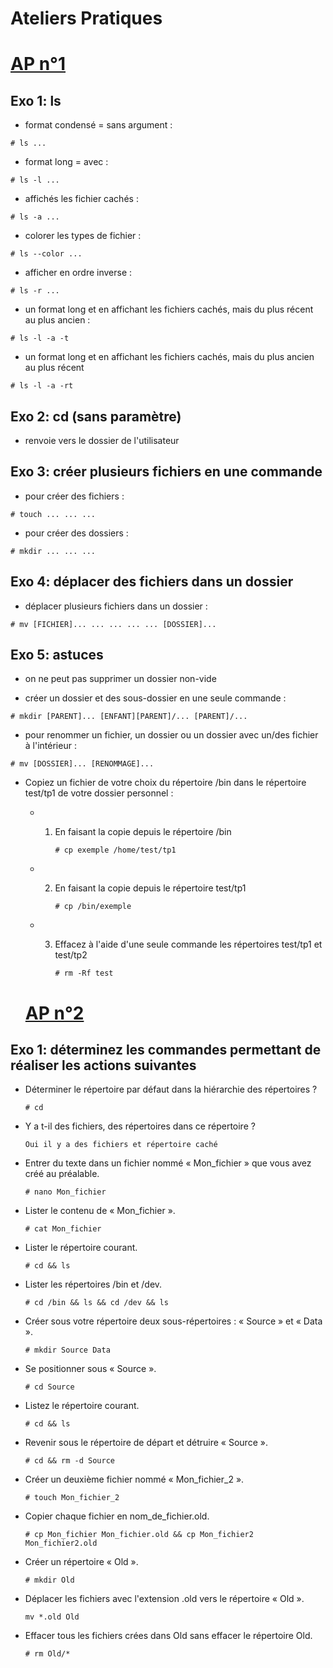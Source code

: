 # Ateliers Pratiques

<h1><ins>AP n°1</ins></h1>

<h2>Exo 1: ls</h2>

- format condensé = sans argument :

```# ls ...```

- format long = avec :

```# ls -l ...```

- affichés les fichier cachés :

```# ls -a ...```

- colorer les types de fichier :

```# ls --color ...```

- afficher en ordre inverse :

```# ls -r ...```

- un format long et en affichant les fichiers cachés, mais du plus récent au
plus ancien :

```# ls -l -a -t```

- un format long et en affichant les fichiers cachés, mais du plus ancien au
plus récent

```# ls -l -a -rt```

<h2>Exo 2: cd (sans paramètre)</h2>

- renvoie vers le dossier de l'utilisateur

<h2>Exo 3: créer plusieurs fichiers en une commande</h2>

- pour créer des fichiers :

```# touch ... ... ...```

- pour créer des dossiers :

```# mkdir ... ... ...```

<h2>Exo 4: déplacer des fichiers dans un dossier</h2>

- déplacer plusieurs fichiers dans un dossier :

```# mv [FICHIER]... ... ... ... ... [DOSSIER]...```

<h2>Exo 5: astuces</h2>

- on ne peut pas supprimer un dossier non-vide

- créer un dossier et des sous-dossier en une seule commande :

```# mkdir [PARENT]... [ENFANT][PARENT]/... [PARENT]/...```

- pour renommer un fichier, un dossier ou un dossier avec un/des fichier à l'intérieur :

```# mv [DOSSIER]... [RENOMMAGE]...```

- Copiez un fichier de votre choix du répertoire /bin dans le répertoire test/tp1
de votre dossier personnel :
  - 1. En faisant la copie depuis le répertoire /bin

       ```# cp exemple /home/test/tp1```
  - 2. En faisant la copie depuis le répertoire test/tp1

       ```# cp /bin/exemple```
  - 3. Effacez à l'aide d'une seule commande les répertoires test/tp1 et
    test/tp2

       ```# rm -Rf test```

  <h1><ins>AP n°2</ins></h1>

<h2>Exo 1: déterminez les commandes permettant de réaliser les actions suivantes</h2>

- Déterminer le répertoire par défaut dans la hiérarchie des répertoires ?
  
  ```# cd```
- Y a t-il des fichiers, des répertoires dans ce répertoire ?
  
  ```Oui il y a des fichiers et répertoire caché```
- Entrer du texte dans un fichier nommé « Mon_fichier » que vous avez créé au
préalable.

  ```# nano Mon_fichier```
- Lister le contenu de « Mon_fichier ».
  
  ```# cat Mon_fichier```
- Lister le répertoire courant.
  
  ```# cd && ls```
- Lister les répertoires /bin et /dev.
  
  ```# cd /bin && ls && cd /dev && ls```
- Créer sous votre répertoire deux sous-répertoires : « Source » et « Data ».
  
  ```# mkdir Source Data```
- Se positionner sous « Source ».
  
  ```# cd Source```
- Listez le répertoire courant.
  
  ```# cd && ls```
- Revenir sous le répertoire de départ et détruire « Source ».
  
  ```# cd && rm -d Source```
- Créer un deuxième fichier nommé « Mon_fichier_2 ».
  
  ```# touch Mon_fichier_2``` 
- Copier chaque fichier en nom_de_fichier.old.
  
  ```# cp Mon_fichier Mon_fichier.old && cp Mon_fichier2 Mon_fichier2.old```
- Créer un répertoire « Old ».

  ```# mkdir Old```
- Déplacer les fichiers avec l'extension .old vers le répertoire « Old ».

  ```mv *.old Old```
- Effacer tous les fichiers crées dans Old sans effacer le répertoire Old.

  ```# rm Old/*```







